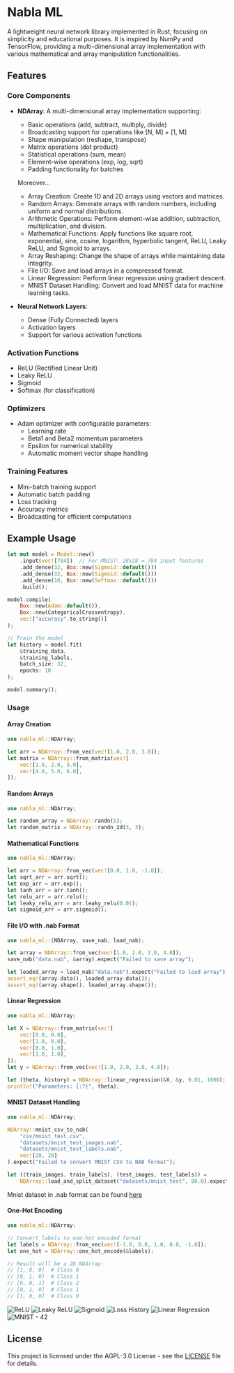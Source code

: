 # Nabla ML

A lightweight neural network library implemented in Rust, focusing on simplicity and educational purposes. It is inspired by NumPy and TensorFlow, providing a multi-dimensional array implementation with various mathematical and array manipulation functionalities.

## Features

### Core Components

- **NDArray**: A multi-dimensional array implementation supporting:
  - Basic operations (add, subtract, multiply, divide)
  - Broadcasting support for operations like [N, M] + [1, M]
  - Shape manipulation (reshape, transpose)
  - Matrix operations (dot product)
  - Statistical operations (sum, mean)
  - Element-wise operations (exp, log, sqrt)
  - Padding functionality for batches

  Moreover...
    - Array Creation: Create 1D and 2D arrays using vectors and matrices.
    - Random Arrays: Generate arrays with random numbers, including uniform and normal distributions.
    - Arithmetic Operations: Perform element-wise addition, subtraction, multiplication, and division.
    - Mathematical Functions: Apply functions like square root, exponential, sine, cosine, logarithm, hyperbolic tangent, ReLU, Leaky ReLU, and Sigmoid to arrays.
    - Array Reshaping: Change the shape of arrays while maintaining data integrity.
    - File I/O: Save and load arrays in a compressed format.
    - Linear Regression: Perform linear regression using gradient descent.
    - MNIST Dataset Handling: Convert and load MNIST data for machine learning tasks.


- **Neural Network Layers**:
  - Dense (Fully Connected) layers
  - Activation layers
  - Support for various activation functions

### Activation Functions

- ReLU (Rectified Linear Unit)
- Leaky ReLU
- Sigmoid
- Softmax (for classification)

### Optimizers

- Adam optimizer with configurable parameters:
  - Learning rate
  - Beta1 and Beta2 momentum parameters
  - Epsilon for numerical stability
  - Automatic moment vector shape handling

### Training Features

- Mini-batch training support
- Automatic batch padding
- Loss tracking
- Accuracy metrics
- Broadcasting for efficient computations

## Example Usage

```rust
let mut model = Model::new()
    .input(vec![784])  // For MNIST: 28x28 = 784 input features
    .add_dense(32, Box::new(Sigmoid::default()))
    .add_dense(32, Box::new(Sigmoid::default()))
    .add_dense(10, Box::new(Softmax::default()))
    .build();

model.compile(
    Box::new(Adam::default()), 
    Box::new(CategoricalCrossentropy),
    vec!["accuracy".to_string()]
);

// Train the model
let history = model.fit(
    &training_data, 
    &training_labels, 
    batch_size: 32, 
    epochs: 10
);

model.summary();
```

### Usage

#### Array Creation

```rust
use nabla_ml::NDArray;

let arr = NDArray::from_vec(vec![1.0, 2.0, 3.0]);
let matrix = NDArray::from_matrix(vec![
    vec![1.0, 2.0, 3.0],
    vec![4.0, 5.0, 6.0],
]);
```

#### Random Arrays

```rust
use nabla_ml::NDArray;

let random_array = NDArray::randn(5);
let random_matrix = NDArray::randn_2d(3, 3);
```

#### Mathematical Functions

```rust
use nabla_ml::NDArray;

let arr = NDArray::from_vec(vec![0.0, 1.0, -1.0]);
let sqrt_arr = arr.sqrt();
let exp_arr = arr.exp();
let tanh_arr = arr.tanh();
let relu_arr = arr.relu();
let leaky_relu_arr = arr.leaky_relu(0.01);
let sigmoid_arr = arr.sigmoid();
```

#### File I/O with .nab Format

```rust
use nabla_ml::{NDArray, save_nab, load_nab};

let array = NDArray::from_vec(vec![1.0, 2.0, 3.0, 4.0]);
save_nab("data.nab", &array).expect("Failed to save array");

let loaded_array = load_nab("data.nab").expect("Failed to load array");
assert_eq!(array.data(), loaded_array.data());
assert_eq!(array.shape(), loaded_array.shape());
```

#### Linear Regression

```rust
use nabla_ml::NDArray;

let X = NDArray::from_matrix(vec![
    vec![0.0, 0.0],
    vec![1.0, 0.0],
    vec![0.0, 1.0],
    vec![1.0, 1.0],
]);
let y = NDArray::from_vec(vec![1.0, 2.0, 3.0, 4.0]);

let (theta, history) = NDArray::linear_regression(&X, &y, 0.01, 1000);
println!("Parameters: {:?}", theta);
```

#### MNIST Dataset Handling

```rust
use nabla_ml::NDArray;

NDArray::mnist_csv_to_nab(
    "csv/mnist_test.csv",
    "datasets/mnist_test_images.nab",
    "datasets/mnist_test_labels.nab",
    vec![28, 28]
).expect("Failed to convert MNIST CSV to NAB format");

let ((train_images, train_labels), (test_images, test_labels)) = 
    NDArray::load_and_split_dataset("datasets/mnist_test", 80.0).expect("Failed to load and split dataset");
```

Mnist dataset in .nab format can be found [here](https://github.com/enricozanardo/nabla_datasets/tree/main/mnist)

#### One-Hot Encoding

```rust
use nabla_ml::NDArray;

// Convert labels to one-hot encoded format
let labels = NDArray::from_vec(vec![-1.0, 0.0, 1.0, 0.0, -1.0]);
let one_hot = NDArray::one_hot_encode(&labels);

// Result will be a 2D NDArray:
// [1, 0, 0]  # Class 0
// [0, 1, 0]  # Class 1
// [0, 0, 1]  # Class 2
// [0, 1, 0]  # Class 1
// [1, 0, 0]  # Class 0
```

![ReLU](./docs/relu.png)
![Leaky ReLU](./docs/leaky_relu.png)
![Sigmoid](./docs/sigmoid.png)
![Loss History](./docs/loss_history.png)
![Linear Regression](./docs/regression_plot.png)
![MNIST - 42](./docs/42.png)

## License

This project is licensed under the AGPL-3.0 License - see the [LICENSE](LICENSE) file for details.



